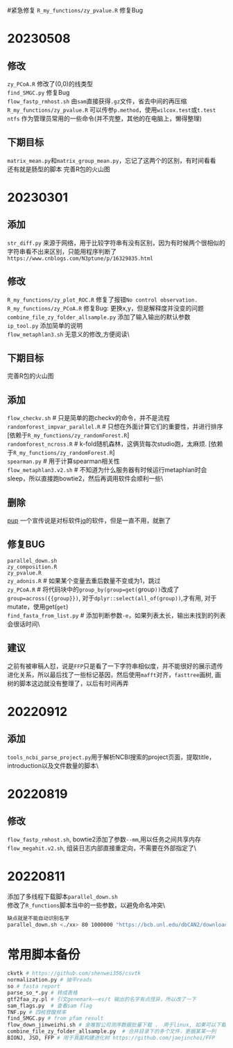 #紧急修复
`R_my_functions/zy_pvalue.R` 修复Bug

# 20230508
## 修改
`zy_PCoA.R` 修改了(0,0)的线类型\
`find_SMGC.py` 修复Bug\
`flow_fastp_rmhost.sh` 由`sam`直接获得`.gz`文件，省去中间的再压缩\
`R_my_functions/zy_pvalue.R` 可以传参`p.method`，使用`wilcox.test`或`t.test`\
`ntfs` 作为管理员常用的一些命令(并不完整，其他的在电脑上，懒得整理)

## 下期目标
`matrix_mean.py`和`matrix_group_mean.py`，忘记了这两个的区别，有时间看看\
还有就是肠型的脚本
完善R包的火山图

# 20230301
## 添加
`str_diff.py` 来源于网络，用于比较字符串有没有区别，因为有时候两个很相似的字符串看不出来区别，只能用程序判断了`https://www.cnblogs.com/N3ptune/p/16329835.html`
## 修改
`R_my_functions/zy_plot_ROC.R` 修复了报错`No control observation.`\
`R_my_functions/zy_PCoA.R` 修复Bug: 更换x,y，但是解释度并没变的问题\
`combine_file_zy_folder_allsample.py` 添加了输入输出的默认参数\
`ip_tool.py` 添加简单的说明\
`flow_metaphlan3.sh` 无意义的修改,方便阅读\
## 下期目标
完善R包的火山图


## 添加
`flow_checkv.sh` # 只是简单的跑checkv的命令，并不是流程\
`randomforest_impvar_parallel.R` # 只想在外面计算它们的重要性，并进行排序 [依赖于`R_my_functions/zy_randomForest.R`]\
`randomforest_ncross.R` # k-fold随机森林，这俩货每次studio跑，太麻烦. [依赖于`R_my_functions/zy_randomForest.R`]\
`spearman.py` # 用于计算spearman相关性\
`flow_metaphlan3.v2.sh` # 不知道为什么服务器有时候运行metaphlan时会sleep，所以直接跑bowtie2，然后再调用软件会顺利一些\
## 删除
[pup](https://github.com/ericchiang/pup) 一个宣传说是对标软件[jq](https://github.com/stedolan/jq)的软件，但是一直不用，就删了
## 修复BUG
`parallel_down.sh`\
`zy_composition.R`\
`zy_pvalue.R`\
`zy_adonis.R` # 如果某个变量去重后数量不变或为1，跳过\
`zy_PCoA.R` # 将代码块中的`group_by(group=get(`group`))`改成了`group=across({{group}})`, 对于`dplyr::select(all_of(group))`,才有用, 对于mutate，使用get(`get`)\
`find_fasta_from_list.py` # 添加判断参数`-e`，如果列表太长，输出未找到的列表会很话时间\
## 建议
之前有被审稿人怼，说是`FFP`只是看了一下字符串相似度，并不能很好的展示遗传进化关系，所以最后找了一些标记基因，然后使用`mafft`对齐，`fasttree`画树,
画树的脚本这边就没有整理了，以后有时间再弄


# 20220912
## 添加
`tools_ncbi_parse_project.py`用于解析NCBI搜索的project页面，提取title， introduction以及文件数量的脚本\

# 20220819
## 修改
`flow_fastp_rmhost.sh`, bowtie2添加了参数`--mm`,用以任务之间共享内存\
`flow_megahit.v2.sh`, 组装日志内部直接重定向，不需要在外部指定了\
# 20220811
添加了多线程下载脚本`parallel_down.sh`\
修改了`R_functions`脚本当中的一些参数，以避免命名冲突\
```bash
缺点就是不能自动识别名字
parallel_down.sh <./xx> 80 1000000 "https://bcb.unl.edu/dbCAN2/download/CAZyDB.08062022.fa"
```

# 常用脚本备份

``` bash
ckvtk # https://github.com/shenwei356/csvtk
normalization.py # 抽平reads
so # fasta report
parse_so_*.py # 转成表格
gtf2faa_zy.pl # 引文genemark——es/t 输出的名字有点怪异，所以改了一下
sam_flags.py  # 查看sam flag
TNF.py # 四核苷酸频率
find_SMGC.py # from pfam result
flow_down_jinweizhi.sh # 金唯智公司测序数据批量下载 ， 用于linux, 如果可以下载到对应的windows软件： ossutil64，亦可以批量下载
combine_file_zy_folder_allsample.py  # 合并目录下的多个文件，更据某某一列
BIONJ, JSD, FFP # 用于真菌构建进化树 https://github.com/jaejinchoi/FFP
```

